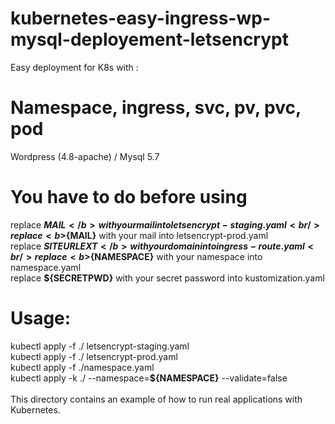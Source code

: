 # kubernetes-easy-ingress-wp-mysql-deployement-letsencrypt
Easy deployment for K8s with :

# Namespace, ingress, svc, pv, pvc, pod  
Wordpress (4.8-apache) / Mysql 5.7<br />

# You have to do before using<br />

replace <b>${MAIL}</b> with your mail into letsencrypt-staging.yaml<br />
replace <b>${MAIL}</b> with your mail into letsencrypt-prod.yaml<br />
replace <b>${SITEURLEXT}</b> with your domain into ingress-route.yaml<br />
replace <b>${NAMESPACE}</b> with your namespace into namespace.yaml<br />
replace <b>${SECRETPWD}</b> with your secret password into kustomization.yaml<br />

# Usage:<br />
kubectl apply -f ./ letsencrypt-staging.yaml<br />
kubectl apply -f ./ letsencrypt-prod.yaml<br />
kubectl apply -f ./namespace.yaml<br />
kubectl apply -k ./ --namespace=<b>${NAMESPACE}</b> --validate=false<br />
<br />
This directory contains an example of how to run real applications with Kubernetes.<br />


